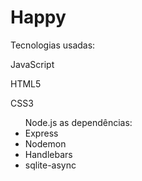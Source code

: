# Happy
<p>Tecnologias usadas:</p>
<p>JavaScript</p>
<p>HTML5</p>
<p>CSS3</p>
<ul>
  Node.js as dependências:
  <li>Express</li>
  <li>Nodemon</li>
  <li>Handlebars</li>
  <li>sqlite-async</li>
</ul>
